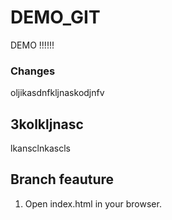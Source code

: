 # DEMO_GIT
DEMO !!!!!!

### Changes
oljikasdnfkljnaskodjnfv

## 3kolkljnasc
lkansclnkascls


## Branch feauture

1. Open index.html in your browser.